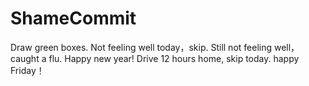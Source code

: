 # ShameCommit
Draw green boxes.
Not feeling well today，skip.
Still not feeling well，caught a flu.
Happy new year!
Drive 12 hours home, skip today.
happy Friday！
